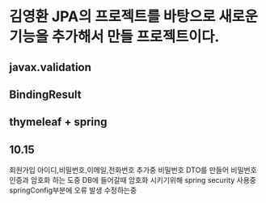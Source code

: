 # 김영환 JPA의 프로젝트를 바탕으로 새로운 기능을 추가해서 만들 프로젝트이다.

## javax.validation

## BindingResult

## thymeleaf + spring

## 10.15

회원가입 아이디,비밀번호,이메일,전화번호 추가중
비밀번호 DTO를 만들어 비밀번호 인증과 암호화 하는 도중
DB에 들어갈때 암호화 시키기위해 spring security 사용중 springConfig부분에 오류 발생
수정하는중